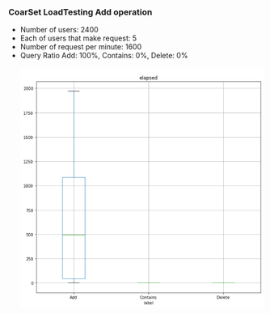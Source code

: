 ### CoarSet LoadTesting Add operation
- Number of users: 2400
- Each of users that make request: 5
- Number of request per minute: 1600
- Query Ratio Add: 100%, Contains: 0%, Delete: 0% <br><br>
![Add.png](Add.png "Add operation")